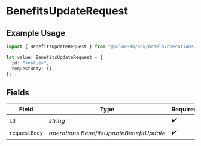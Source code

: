 # BenefitsUpdateRequest

## Example Usage

```typescript
import { BenefitsUpdateRequest } from "@polar-sh/sdk/models/operations/benefitsupdate.js";

let value: BenefitsUpdateRequest = {
  id: "<value>",
  requestBody: {},
};
```

## Fields

| Field                                    | Type                                     | Required                                 | Description                              |
| ---------------------------------------- | ---------------------------------------- | ---------------------------------------- | ---------------------------------------- |
| `id`                                     | *string*                                 | :heavy_check_mark:                       | N/A                                      |
| `requestBody`                            | *operations.BenefitsUpdateBenefitUpdate* | :heavy_check_mark:                       | N/A                                      |